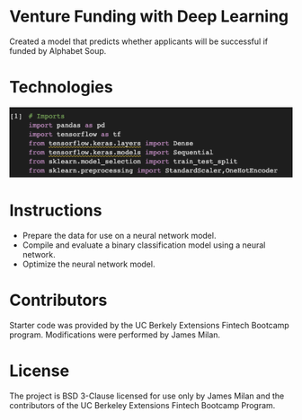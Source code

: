 # Venture Funding with Deep Learning
Created a model that predicts whether applicants will be successful if funded by Alphabet Soup.

# Technologies
![](https://github.com/JEKlektik/Mod_13/blob/6d0e3bc91e8b393771fd2c06305ebde8165af264/Screen%20Shot%202022-05-30%20at%207.27.47%20PM.png)

# Instructions
- Prepare the data for use on a neural network model.
- Compile and evaluate a binary classification model using a neural network.
- Optimize the neural network model.

# Contributors
Starter code was provided by the UC Berkely Extensions Fintech Bootcamp program. Modifications were performed by James Milan.

# License
The project is BSD 3-Clause licensed for use only by James Milan and the contributors of the UC Berkeley Extensions Fintech Bootcamp Program.
